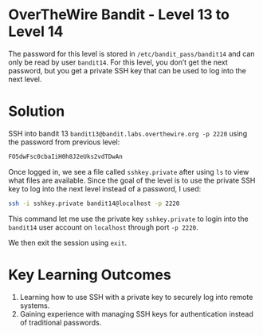 # OverTheWire Bandit - Level 13 to Level 14
The password for this level is stored in `/etc/bandit_pass/bandit14` and can only be read by user `bandit14`. For this level, you don’t get the next password, but you get a private SSH key that can be used to log into the next level.
# Solution
SSH into bandit 13 `bandit13@bandit.labs.overthewire.org -p 2220` using the password from previous level:
```bash
FO5dwFsc0cbaIiH0h8J2eUks2vdTDwAn
```
Once logged in, we see a file called `sshkey.private` after using `ls` to view what files are available. Since the goal of the level is to use the private SSH key to log into the next level instead of a password, I used:
```bash
ssh -i sshkey.private bandit14@localhost -p 2220
```
This command let me use the private key `sshkey.private` to login into the `bandit14` user account on `localhost` through port `-p 2220`.

We then exit the session using `exit`.
# Key Learning Outcomes
1. Learning how to use SSH with a private key to securely log into remote systems.
2. Gaining experience with managing SSH keys for authentication instead of traditional passwords.
